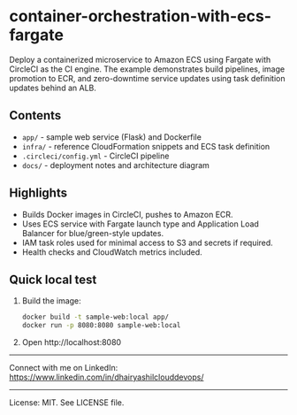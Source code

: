 # container-orchestration-with-ecs-fargate

Deploy a containerized microservice to Amazon ECS using Fargate with CircleCI as the CI engine.
The example demonstrates build pipelines, image promotion to ECR, and zero-downtime service updates using task definition updates behind an ALB.

## Contents
- `app/` - sample web service (Flask) and Dockerfile
- `infra/` - reference CloudFormation snippets and ECS task definition
- `.circleci/config.yml` - CircleCI pipeline
- `docs/` - deployment notes and architecture diagram

## Highlights
- Builds Docker images in CircleCI, pushes to Amazon ECR.
- Uses ECS service with Fargate launch type and Application Load Balancer for blue/green-style updates.
- IAM task roles used for minimal access to S3 and secrets if required.
- Health checks and CloudWatch metrics included.

## Quick local test
1. Build the image:
   ```bash
   docker build -t sample-web:local app/
   docker run -p 8080:8080 sample-web:local
   ```
2. Open http://localhost:8080

---

Connect with me on LinkedIn: https://www.linkedin.com/in/dhairyashilclouddevops/


---

License: MIT. See LICENSE file.
